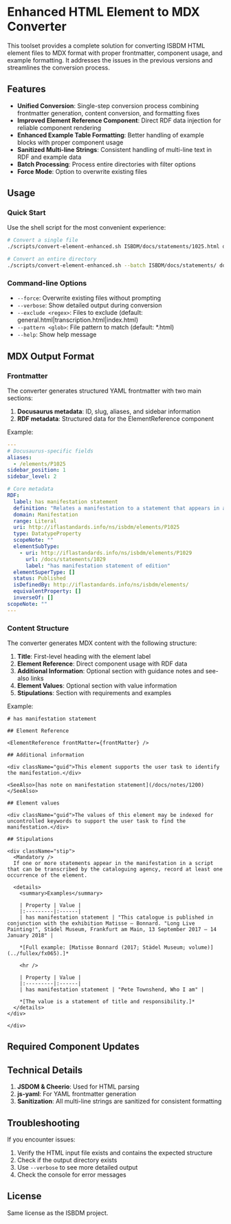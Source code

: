 # Enhanced HTML Element to MDX Converter

This toolset provides a complete solution for converting ISBDM HTML element files to MDX format with proper frontmatter, component usage, and example formatting. It addresses the issues in the previous versions and streamlines the conversion process.

## Features

- **Unified Conversion**: Single-step conversion process combining frontmatter generation, content conversion, and formatting fixes
- **Improved Element Reference Component**: Direct RDF data injection for reliable component rendering
- **Enhanced Example Table Formatting**: Better handling of example blocks with proper component usage
- **Sanitized Multi-line Strings**: Consistent handling of multi-line text in RDF and example data
- **Batch Processing**: Process entire directories with filter options
- **Force Mode**: Option to overwrite existing files

## Usage

### Quick Start

Use the shell script for the most convenient experience:

```bash
# Convert a single file
./scripts/convert-element-enhanced.sh ISBDM/docs/statements/1025.html docs/statements/1025.mdx

# Convert an entire directory
./scripts/convert-element-enhanced.sh --batch ISBDM/docs/statements/ docs/statements/ --force
```

### Command-line Options

- `--force`: Overwrite existing files without prompting
- `--verbose`: Show detailed output during conversion
- `--exclude <regex>`: Files to exclude (default: general.html|transcription.html|index.html)
- `--pattern <glob>`: File pattern to match (default: *.html)
- `--help`: Show help message

## MDX Output Format

### Frontmatter

The converter generates structured YAML frontmatter with two main sections:

1. **Docusaurus metadata**: ID, slug, aliases, and sidebar information
2. **RDF metadata**: Structured data for the ElementReference component

Example:
```yaml
---
# Docusaurus-specific fields
aliases:
  - /elements/P1025
sidebar_position: 1
sidebar_level: 2

# Core metadata
RDF:
  label: has manifestation statement
  definition: "Relates a manifestation to a statement that appears in a manifestation to represent aspects of itself."
  domain: Manifestation
  range: Literal
  uri: http://iflastandards.info/ns/isbdm/elements/P1025
  type: DatatypeProperty
  scopeNote: ""
  elementSubType:
    - uri: http://iflastandards.info/ns/isbdm/elements/P1029
      url: /docs/statements/1029
      label: "has manifestation statement of edition"
  elementSuperType: []
  status: Published
  isDefinedBy: http://iflastandards.info/ns/isbdm/elements/
  equivalentProperty: []
  inverseOf: []
scopeNote: ""
---
```

### Content Structure

The converter generates MDX content with the following structure:

1. **Title**: First-level heading with the element label
2. **Element Reference**: Direct component usage with RDF data
3. **Additional Information**: Optional section with guidance notes and see-also links
4. **Element Values**: Optional section with value information
5. **Stipulations**: Section with requirements and examples

Example:
```mdx
# has manifestation statement

## Element Reference

<ElementReference frontMatter={frontMatter} />

## Additional information

<div className="guid">This element supports the user task to identify the manifestation.</div>

<SeeAlso>[has note on manifestation statement](/docs/notes/1200)</SeeAlso>

## Element values

<div className="guid">The values of this element may be indexed for uncontrolled keywords to support the user task to find the manifestation.</div>

## Stipulations

<div className="stip">
  <Mandatory />
  If one or more statements appear in the manifestation in a script that can be transcribed by the cataloguing agency, record at least one occurrence of the element.

  <details>
    <summary>Examples</summary>
    
    | Property | Value |
    |:---------|:------|
    | has manifestation statement | "This catalogue is published in conjunction with the exhibition Matisse – Bonnard. "Long Live Painting!", Städel Museum, Frankfurt am Main, 13 September 2017 – 14 January 2018" |

    *[Full example: [Matisse Bonnard (2017; Städel Museum; volume)](../fullex/fx065).]*

    <hr />

    | Property | Value |
    |:---------|:------|
    | has manifestation statement | "Pete Townshend, Who I am" |

    *[The value is a statement of title and responsibility.]*
  </details>
</div>

</div>
```

## Required Component Updates

## Technical Details

1. **JSDOM & Cheerio**: Used for HTML parsing
2. **js-yaml**: For YAML frontmatter generation
3. **Sanitization**: All multi-line strings are sanitized for consistent formatting

## Troubleshooting

If you encounter issues:

1. Verify the HTML input file exists and contains the expected structure
2. Check if the output directory exists
3. Use `--verbose` to see more detailed output
4. Check the console for error messages

## License

Same license as the ISBDM project.